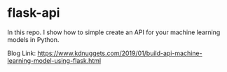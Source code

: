 # flask-api
In this repo. I show how to simple create an API for your machine learning models in Python.

Blog Link: https://www.kdnuggets.com/2019/01/build-api-machine-learning-model-using-flask.html

